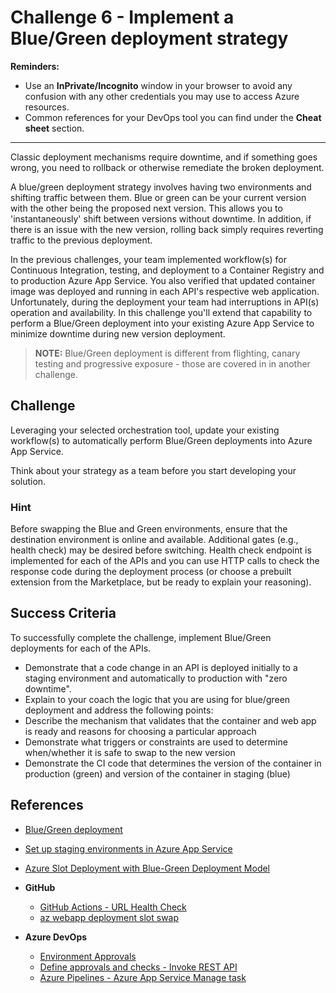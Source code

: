 # Challenge 6 - Implement a Blue/Green deployment strategy

**Reminders:**

- Use an **InPrivate/Incognito** window in your browser to avoid any confusion with any other credentials you may use to access Azure resources.
- Common references for your DevOps tool you can find under the **Cheat sheet** section.

---

Classic deployment mechanisms require downtime, and if something goes wrong, you need to rollback or otherwise remediate the broken deployment.

A blue/green deployment strategy involves having two environments and shifting traffic between them. Blue or green can be your current version with the other being the proposed next version. This allows you to 'instantaneously' shift between versions without downtime. In addition, if there is an issue with the new version, rolling back simply requires reverting traffic to the previous deployment.

In the previous challenges, your team implemented workflow(s) for Continuous Integration, testing, and deployment to a Container Registry and to production Azure App Service. You also verified that updated container image was deployed and running in each API's respective web application. Unfortunately, during the deployment your team had interruptions in API(s) operation and availability. In this challenge you'll extend that capability to perform a Blue/Green deployment into your existing Azure App Service to minimize downtime during new version deployment.

> **NOTE:** Blue/Green deployment is different from flighting, canary testing and progressive exposure - those are covered in in another challenge.

## Challenge

Leveraging your selected orchestration tool, update your existing workflow(s) to automatically perform Blue/Green deployments into Azure App Service.

Think about your strategy as a team before you start developing your solution.

### Hint

Before swapping the Blue and Green environments, ensure that the destination environment is online and available. Additional gates (e.g., health check) may be desired before switching. Health check endpoint is implemented for each of the APIs and you can use HTTP calls to check the response code during the deployment process (or choose a prebuilt extension from the Marketplace, but be ready to explain your reasoning).

## Success Criteria

To successfully complete the challenge, implement Blue/Green deployments for each of the APIs.

- Demonstrate that a code change in an API is deployed initially to a staging environment and automatically to production with "zero downtime".
- Explain to your coach the logic that you are using for blue/green deployment and address the following points:
- Describe the mechanism that validates that the container and web app is ready and reasons for choosing a particular approach
- Demonstrate what triggers or constraints are used to determine when/whether it is safe to swap to the new version
- Demonstrate the CI code that determines the version of the container in production (green) and version of the container in staging (blue)

## References

- <a href="https://martinfowler.com/bliki/BlueGreenDeployment.html" target="_blank">Blue/Green deployment</a>
- <a href="https://docs.microsoft.com/en-us/azure/app-service/deploy-staging-slots">Set up staging environments in Azure App Service</a>
- <a href="https://medium.com/@sangeetavsunchu/azure-slot-deployment-with-blue-green-deployment-model-b52cd5ffaf07" target="_blank">Azure Slot Deployment with Blue-Green Deployment Model</a>

- **GitHub**

    - <a href="https://github.com/marketplace/actions/url-health-check" target="_blank">GitHub Actions - URL Health Check</a>
    - <a href="https://docs.microsoft.com/en-us/cli/azure/webapp/deployment/slot?view=azure-cli-latest#az_webapp_deployment_slot_swap" target="_blank">az webapp deployment slot swap</a>

- **Azure DevOps**

    - <a href="https://docs.microsoft.com/en-us/azure/devops/pipelines/process/environments?view=azure-devops#approvals" target="_blank">Environment Approvals</a>
    - <a href="https://docs.microsoft.com/en-us/azure/devops/pipelines/process/approvals?view=azure-devops&tabs=check-pass#invoke-rest-api" target="_blank">Define approvals and checks - Invoke REST API</a>
    - <a href="https://docs.microsoft.com/en-us/azure/devops/pipelines/tasks/deploy/azure-app-service-manage?view=azure-devops" target="_blank">Azure Pipelines - Azure App Service Manage task</a>
